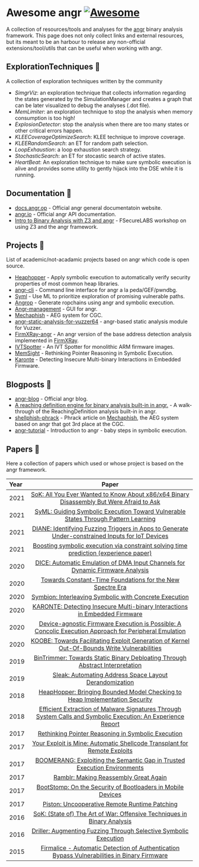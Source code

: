 # Awesome angr [![Awesome](https://cdn.rawgit.com/sindresorhus/awesome/d7305f38d29fed78fa85652e3a63e154dd8e8829/media/badge.svg)](https://github.com/sindresorhus/awesome)

A collection of resources/tools and analyses for the [angr](https://github.com/angr) binary analysis framework.
This page does not only collect links and external resources, but its meant to be an harbour to release any non-official extensions/tool/utils that can be useful when working with angr.

## ExplorationTechniques 📁

A collection of exploration techniques written by the community

* *SimgrViz*: an exploration technique that collects information regarding the states generated by the SimulationManager and creates a graph that can be later visualized to debug the analyses (.dot file). 
* *MemLimiter*: an exploration technique to stop the analysis when memory consumption is too high!
* *ExplosionDetector*: stop the analysis when there are too many states or other critical errors happen.
* *KLEECoverageOptimizeSearch*: KLEE technique to improve coverage. 
* *KLEERandomSearch*: an ET for random path selection.
* *LoopExhaustion*: a loop exhaustion search strategy.
* *StochasticSearch*: an ET for stocastic search of active states.
* *HeartBeat*: An exploration technique to make sure symbolic execution is alive and provides some utility to gently hijack into the DSE while it is running.

## Documentation :book:
* [docs.angr.op](https://docs.angr.io/) - Official angr general documentatoin website.
* [angr.io](http://angr.io/api-doc/angr.html) - Official angr API documentation.
* [Intro to Binary Analysis with Z3 and angr](https://github.com/FSecureLABS/z3_and_angr_binary_analysis_workshop) - FSecureLABS workshop on using Z3 and the angr framework.

## Projects :rocket:

List of academic/not-acadamic projects based on angr which code is open source.

* [Heaphopper](https://github.com/angr/heaphopper) - Apply symbolic execution to automatically verify security properties of most common heap libraries.
* [angr-cli](https://github.com/fmagin/angr-cli) - Command line interface for angr a la peda/GEF/pwndbg.
* [Syml](https://github.com/ucsb-seclab/syml) - Use ML to prioritize exploration of promising vulnerable paths.
* [Angrop](https://github.com/angr/angrop) - Generate ropchains using angr and symbolic execution.
* [Angr-management](https://github.com/angr/angr-management) - GUI for angr.
* [Mechaphish](https://github.com/mechaphish) - AEG system for CGC.
* [angr-static-analysis-for-vuzzer64](https://github.com/ash09/angr-static-analysis-for-vuzzer64) - angr-based static analysis module for Vuzzer.
* [FirmXRay-angr](https://github.com/ucsb-seclab/monolithic-firmware-collection/tree/master/utils/firmxray) - An angr version of the base address detection analysis implemented in [FirmXRay](https://github.com/OSUSecLab/FirmXRay).
* [IVTSpotter](https://github.com/ucsb-seclab/monolithic-firmware-collection/blob/master/utils/ivt_spotter/spot_ivt.py) - An IVT Spotter for monolithic ARM firmware images.
* [MemSight](https://github.com/season-lab/memsight) - Rethinking Pointer Reasoning in Symbolic Execution.
* [Karonte](https://github.com/ucsb-seclab/karonte) - Detecting Insecure Multi-binary Interactions in Embedded Firmware.
## Blogposts :newspaper:
* [angr-blog](https://angr.io/) - Official angr blog.
* [A reaching definition engine for binary analysis built-in in angr.](https://degrigis.github.io/posts/angr_rd/) - A walk-through of the ReachingDefinition analysis built-in in angr.
* [shellphish-phrack](http://phrack.org/papers/cyber_grand_shellphish.html) - Phrack article on [Mechaphish](https://github.com/mechaphish), the AEG system based on angr that got 3rd place at the CGC.
* [angr-tutorial](https://blog.notso.pro/2019-03-20-angr-introduction-part0/) - Introduction to angr - baby steps in symbolic execution.

## Papers :page_with_curl:

Here a collection of papers which used or whose project is based on the angr framework.

| Year       | Paper     | 
| :------------- | :----------: | 
| 2021 | [SoK: All You Ever Wanted to Know About x86/x64 Binary Disassembly But Were Afraid to Ask](https://www.portokalidis.net/files/sok86disas_oakland21.pdf)
| 2021 | [SyML: Guiding Symbolic Execution Toward Vulnerable States Through Pattern Learning](https://conand.me/publications/ruaro-syml-2021.pdf)
| 2021 | [DIANE: Identifying Fuzzing Triggers in Apps to Generate Under-constrained Inputs for IoT Devices](https://conand.me/publications/redini-diane-2021.pdf)
| 2021 | [Boosting symbolic execution via constraint solving time prediction (experience paper)](https://dl.acm.org/doi/10.1145/3460319.3464813)
| 2020 | [DICE: Automatic Emulation of DMA Input Channels for Dynamic Firmware Analysis](https://arxiv.org/pdf/2007.01502.pdf)
| 2020 | [Towards Constant-Time Foundations for the New Spectre Era](https://cseweb.ucsd.edu/~cdisselk/papers/ct-foundations.pdf)
| 2020 | [Symbion: Interleaving Symbolic with Concrete Execution](https://sites.cs.ucsb.edu/~vigna/publications/2020_CNS_Symbion.pdf) |
| 2020 | [KARONTE: Detecting Insecure Multi-binary Interactions in Embedded Firmware](https://www.badnack.it/static/papers/University/karonte.pdf) | 
| 2020 | [Device-agnostic Firmware Execution is Possible: A Concolic Execution Approach for Peripheral Emulation](https://dl.acm.org/doi/10.1145/3427228.3427280) |
| 2020 | [KOOBE: Towards Facilitating Exploit Generation of Kernel Out-Of-Bounds Write Vulnerabilities](https://www.usenix.org/system/files/sec20summer_chen-weiteng_prepub.pdf)
| 2019 | [BinTrimmer: Towards Static Binary Debloating Through Abstract Interpretation](https://sites.cs.ucsb.edu/~chris/research/doc/dimva19_bintrimmer.pdf)
| 2019 | [Sleak: Automating Address Space Layout Derandomization](https://par.nsf.gov/servlets/purl/10155109)
| 2018 | [HeapHopper: Bringing Bounded Model Checking to Heap Implementation Security](https://sites.cs.ucsb.edu/~chris/research/doc/usenix18_heaphopper.pdf)
| 2018 | [Efficient Extraction of Malware Signatures Through System Calls and Symbolic Execution: An Experience Report](https://hal.inria.fr/hal-01954483/document)
| 2017 | [Rethinking Pointer Reasoning in Symbolic Execution](https://github.com/season-lab/memsight/raw/master/publications/memsight-ase17.pdf)
| 2017 | [Your Exploit is Mine: Automatic Shellcode Transplant for Remote Exploits](https://www.ieee-security.org/TC/SP2017/papers/579.pdf)
| 2017 | [BOOMERANG: Exploiting the Semantic Gap in Trusted Execution Environments](https://sites.cs.ucsb.edu/~vigna/publications/2017_NDSS_Boomerang.pdf)
| 2017 | [Ramblr: Making Reassembly Great Again](https://sefcom.asu.edu/publications/ramblr-making-reassembly-great-again-ndss2017.pdf)
| 2017 | [BootStomp: On the Security of Bootloaders in Mobile Devices](https://www.usenix.org/system/files/conference/usenixsecurity17/sec17-redini.pdf) |
| 2017 | [Piston: Uncooperative Remote Runtime Patching](https://sefcom.asu.edu/publications/piston-uncooperative-remote-runtime-patching-acsac2017.pdf)
| 2016 | [SoK: (State of) The Art of War: Offensive Techniques in Binary Analysis](https://sites.cs.ucsb.edu/~vigna/publications/2016_SP_angrSoK.pdf)
| 2016 | [Driller: Augmenting Fuzzing Through Selective Symbolic Execution](https://sites.cs.ucsb.edu/~chris/research/doc/ndss16_driller.pdf)
| 2015 | [Firmalice - Automatic Detection of Authentication Bypass Vulnerabilities in Binary Firmware](https://sites.cs.ucsb.edu/~chris/research/doc/ndss15_firmalice.pdf) |



